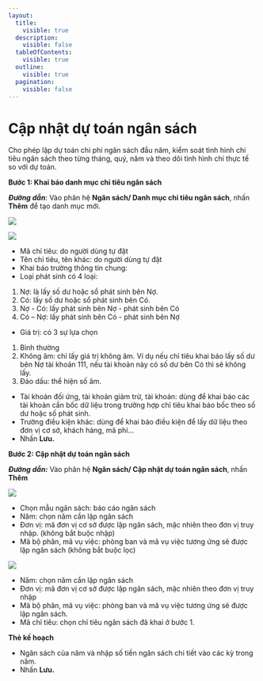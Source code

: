 ```yaml
---
layout:
  title:
    visible: true
  description:
    visible: false
  tableOfContents:
    visible: true
  outline:
    visible: true
  pagination:
    visible: false
---
```


# Cập nhật dự toán ngân sách

Cho phép lập dự toán chi phí ngân sách đầu năm, kiểm soát tình hình chi tiêu ngân sách theo từng tháng, quý, năm và theo dõi tình hình chi thực tế so với dự toán.

**Bước 1: Khai báo danh mục chỉ tiêu ngân sách**

_**Đường dẫn**_: Vào phân hệ **Ngân sách/ Danh mục chỉ tiêu ngân sách**, nhấn **Thêm** để tạo danh mục mới.

![](<../.gitbook/assets/sb_0 (25).png>)

![](<../.gitbook/assets/sb_1 (62).png>)

* Mã chỉ tiêu: do người dùng tự đặt
* Tên chỉ tiêu, tên khác: do người dùng tự đặt
* Khai báo trường thông tin chung:
* Loại phát sinh có 4 loại:

1. Nợ: là lấy số dư hoặc sổ phát sinh bên Nợ.
2. Có: lấy số dư hoặc sổ phát sinh bên Có.
3. Nợ - Có: lấy phát sinh bên Nợ - phát sinh bên Có
4. Có – Nợ: lấy phát sinh bên Có - phát sinh bên Nợ

* Giá trị: có 3 sự lựa chọn

1. Bình thường
2. Không âm: chỉ lấy giá trị không âm. Ví dụ nếu chỉ tiêu khai báo lấy số dư bên Nợ tài khoản 111, nếu tài khoản này có số dư bên Có thì sẽ không lấy.
3. Đảo dấu: thể hiện số âm.

* Tài khoản đối ứng, tài khoản giảm trừ, tài khoản: dùng để khai báo các tài khoản cần bốc dữ liệu trong trường hợp chỉ tiêu khai báo bốc theo số dư hoặc số phát sinh.
* Trường điều kiện khác: dùng để khai báo điều kiện để lấy dữ liệu theo đơn vị cơ sở, khách hàng, mã phí…
* Nhấn **Lưu.**

**Bước 2: Cập nhật dự toán ngân sách**

_**Đường dẫn:**_ Vào phân hệ **Ngân sách/ Cập nhật dự toán ngân sách**, nhấn **Thêm**

![](<../.gitbook/assets/sb_2 (48).png>)

* Chọn mẫu ngân sách: báo cáo ngân sách
* Năm: chọn năm cần lập ngân sách
* Đơn vị: mã đơn vị cơ sở được lập ngân sách, mặc nhiên theo đơn vị truy nhập. (không bắt buộc nhập)
* Mã bộ phân, mã vụ việc: phòng ban và mã vụ việc tương ứng sẽ được lập ngân sách (không bắt buộc lọc)

![](<../.gitbook/assets/sb_3 (8).png>)

* Năm: chọn năm cần lập ngân sách
* Đơn vị: mã đơn vị cơ sở được lập ngân sách, mặc nhiên theo đơn vị truy nhập
* Mã bộ phân, mã vụ việc: phòng ban và mã vụ việc tương ứng sẽ được lập ngân sách.
* Mã chỉ tiêu: chọn chỉ tiêu ngân sách đã khai ở bước 1.

**Thẻ kế hoạch**

* Ngân sách của năm và nhập số tiền ngân sách chi tiết vào các kỳ trong năm.
* Nhấn **Lưu.**
